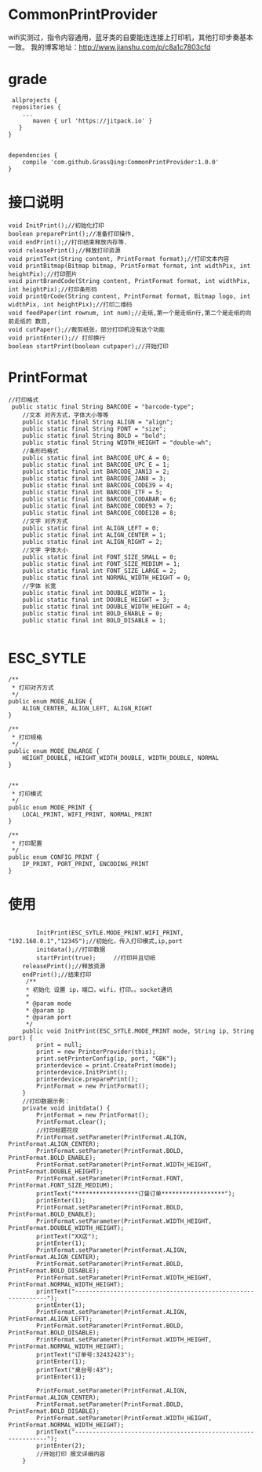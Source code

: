 # CommonPrintProvider
wifi实测过，指令内容通用，蓝牙类的自要能连连接上打印机，其他打印步奏基本一致。
我的博客地址：http://www.jianshu.com/p/c8a1c7803cfd
# grade
~~~
 allprojects {
 repositories {
	...
       maven { url 'https://jitpack.io' }
   }
}
  

dependencies {
    compile 'com.github.GrassQing:CommonPrintProvider:1.0.0'
}
 ~~~ 
# 接口说明

    void InitPrint();//初始化打印    
    boolean preparePrint();//准备打印操作,
    void endPrint();//打印结束释放内存等.
    void releasePrint();//释放打印资源
    void printText(String content, PrintFormat format);//打印文本内容
    void printBitmap(Bitmap bitmap, PrintFormat format, int widthPix, int heightPix);//打印图片
    void pinrtBrandCode(String content, PrintFormat format, int widthPix, int heightPix);//打印条形码
    void printQrCode(String content, PrintFormat format, Bitmap logo, int widthPix, int heightPix);//打印二维码
    void feedPaper(int rownum, int num);//走纸,第一个是走纸n行,第二个是走纸的向前走纸的 数目,
    void cutPaper();//裁剪纸张，部分打印机没有这个功能
    void printEnter();// 打印换行
    boolean startPrint(boolean cutpaper);//开始打印

# PrintFormat
~~~
//打印格式
 public static final String BARCODE = "barcode-type";
    //文本 对齐方式，字体大小等等
    public static final String ALIGN = "align";
    public static final String FONT = "size";
    public static final String BOLD = "bold";
    public static final String WIDTH_HEIGHT = "double-wh";
    //条形码格式
    public static final int BARCODE_UPC_A = 0;
    public static final int BARCODE_UPC_E = 1;
    public static final int BARCODE_JAN13 = 2;
    public static final int BARCODE_JAN8 = 3;
    public static final int BARCODE_CODE39 = 4;
    public static final int BARCODE_ITF = 5;
    public static final int BARCODE_CODABAR = 6;
    public static final int BARCODE_CODE93 = 7;
    public static final int BARCODE_CODE128 = 8;
    //文字 对齐方式
    public static final int ALIGN_LEFT = 0;
    public static final int ALIGN_CENTER = 1;
    public static final int ALIGN_RIGHT = 2;
    //文字 字体大小
    public static final int FONT_SIZE_SMALL = 0;
    public static final int FONT_SIZE_MEDIUM = 1;
    public static final int FONT_SIZE_LARGE = 2;
    public static final int NORMAL_WIDTH_HEIGHT = 0;
    //字体 长宽
    public static final int DOUBLE_WIDTH = 1;
    public static final int DOUBLE_HEIGHT = 3;
    public static final int DOUBLE_WIDTH_HEIGHT = 4;
    public static final int BOLD_ENABLE = 0;
    public static final int BOLD_DISABLE = 1;
    
~~~    
# ESC_SYTLE

    /**
     * 打印对齐方式
     */
    public enum MODE_ALIGN {
        ALIGN_CENTER, ALIGN_LEFT, ALIGN_RIGHT
    }

    /**
     * 打印规格
     */
    public enum MODE_ENLARGE {
        HEIGHT_DOUBLE, HEIGHT_WIDTH_DOUBLE, WIDTH_DOUBLE, NORMAL
    }


    /**
     * 打印模式
     */
    public enum MODE_PRINT {
        LOCAL_PRINT, WIFI_PRINT, NORMAL_PRINT
    }

    /**
     * 打印配置
     */
    public enum CONFIG_PRINT {
        IP_PRINT, PORT_PRINT, ENCODING_PRINT
    }


# 使用
~~~
        
        InitPrint(ESC_SYTLE.MODE_PRINT.WIFI_PRINT, "192.168.0.1","12345");//初始化，传入打印模式,ip,port
        initdata();//打印数据  
        startPrint(true);     //打印并且切纸
	releasePrint();//释放资源
	endPrint();//结束打印
     /**
     * 初始化 设置 ip，端口，wifi，打印。。socket通讯
     *
     * @param mode
     * @param ip
     * @param port
     */
    public void InitPrint(ESC_SYTLE.MODE_PRINT mode, String ip, String port) {
        print = null;
        print = new PrinterProvider(this);
        print.setPrinterConfig(ip, port, "GBK");
        printerdevice = print.CreatePrint(mode);
        printerdevice.InitPrint();
        printerdevice.preparePrint();
        PrintFormat = new PrintFormat();
    }
    //打印数据示例：
    private void initdata() {
        PrintFormat = new PrintFormat();
        PrintFormat.clear();
        //打印标题花纹
        PrintFormat.setParameter(PrintFormat.ALIGN, PrintFormat.ALIGN_CENTER);
        PrintFormat.setParameter(PrintFormat.BOLD, PrintFormat.BOLD_ENABLE);
        PrintFormat.setParameter(PrintFormat.WIDTH_HEIGHT, PrintFormat.DOUBLE_HEIGHT);
        PrintFormat.setParameter(PrintFormat.FONT, PrintFormat.FONT_SIZE_MEDIUM);
        printText("******************订餐订单******************");
        printEnter(1);
        PrintFormat.setParameter(PrintFormat.BOLD, PrintFormat.BOLD_ENABLE);
        PrintFormat.setParameter(PrintFormat.WIDTH_HEIGHT, PrintFormat.DOUBLE_WIDTH_HEIGHT);
        printText("XX店");
        printEnter(1);
        PrintFormat.setParameter(PrintFormat.ALIGN, PrintFormat.ALIGN_CENTER);
        PrintFormat.setParameter(PrintFormat.BOLD, PrintFormat.BOLD_DISABLE);
        PrintFormat.setParameter(PrintFormat.WIDTH_HEIGHT, PrintFormat.NORMAL_WIDTH_HEIGHT);
        printText("--------------------------------------------------------------");
        printEnter(1);
        PrintFormat.setParameter(PrintFormat.ALIGN, PrintFormat.ALIGN_LEFT);
        PrintFormat.setParameter(PrintFormat.BOLD, PrintFormat.BOLD_DISABLE);
        PrintFormat.setParameter(PrintFormat.WIDTH_HEIGHT, PrintFormat.NORMAL_WIDTH_HEIGHT);
        printText("订单号:32432423");
        printEnter(1);
        printText("桌台号:43");
        printEnter(1);

        PrintFormat.setParameter(PrintFormat.ALIGN, PrintFormat.ALIGN_CENTER);
        PrintFormat.setParameter(PrintFormat.BOLD, PrintFormat.BOLD_DISABLE);
        PrintFormat.setParameter(PrintFormat.WIDTH_HEIGHT, PrintFormat.NORMAL_WIDTH_HEIGHT);
        printText("--------------------------------------------------------------");
        printEnter(2);
        //开始打印 报文详细内容
    }
~~~
    
